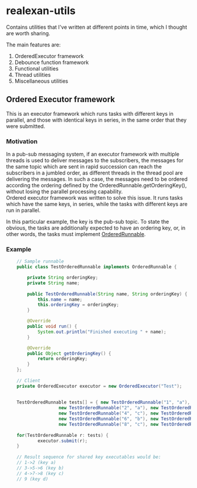 # realexan-utils
Contains utilities that I've written at different points in time, which I thought are worth sharing.

The main features are:
1. OrderedExecutor framework
2. Debounce function framework
3. Functional utilities
4. Thread utilities
5. Miscellaneous utilities

## Ordered Executor framework
This is an executor framework which runs tasks with different keys in parallel, and those with identical keys in series, in the same order that they were submitted.

### Motivation

In a pub-sub messaging system, if an executor framework with multiple threads is used to deliver messages to the subscribers, the messages for the same topic which are sent in rapid succession can reach the subscribers in a jumbled order, as different threads in the thread pool are delivering the messages. In such a case, the messages need to be ordered according the ordering defined by the OrderedRunnable.getOrderingKey(), without losing the parallel processing capability.<br>
Ordered executor framework was written to solve this issue. It runs tasks which have the same keys, in series, while the tasks with different keys are run in parallel. <p><p>In this particular example, the key is the pub-sub topic. To state the obvious, the tasks are additionally expected to have an ordering key, or, in other words, the tasks must implement [OrderedRunnable](./src/main/java/com/realexan/executor/ordered/OrderedRunnable.java).

### Example

```java
    // Sample runnable
    public class TestOrderedRunnable implements OrderedRunnable {

        private String orderingKey;
        private String name;
        
        public TestOrderedRunnable(String name, String orderingKey) {
            this.name = name;
            this.orderingKey = orderingKey;
        }

        @Override
        public void run() {
            System.out.println("Finished executing " + name);
        }

        @Override
        public Object getOrderingKey() {
            return orderingKey;
        }
    };
    
    // Client
    private OrderedExecutor executor = new OrderedExecutor("Test");
    
    
    TestOrderedRunnable tests[] = { new TestOrderedRunnable("1", "a"),
                    new TestOrderedRunnable("2", "a"), new TestOrderedRunnable("3", "b"),
                    new TestOrderedRunnable("4", "c"), new TestOrderedRunnable("5", "b"),
                    new TestOrderedRunnable("6", "b"), new TestOrderedRunnable("7", "c"),
                    new TestOrderedRunnable("8", "c"), new TestOrderedRunnable("9", "d") };
                    
    for(TestOrderedRunnable r: tests) {
    	    executor.submit(r);
    }
    
    // Result sequence for shared key executables would be:
    // 1->2 (key a)
    // 3->5->6 (key b)
    // 4->7->8 (key c)
    // 9 (key d)

```
